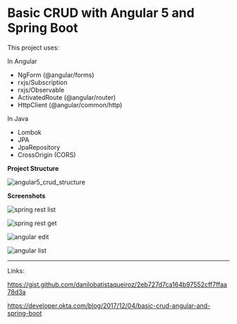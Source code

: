 # Basic CRUD with Angular 5 and Spring Boot

This project uses:  

In Angular  
* NgForm (@angular/forms)
* rxjs/Subscription
* rxjs/Observable
* ActivatedRoute (@angular/router)
* HttpClient (@angular/common/http)

In Java  
* Lombok
* JPA
* JpaRepository
* CrossOrigin (CORS)



**Project Structure**

![angular5_crud_structure](https://user-images.githubusercontent.com/32627919/36615945-d30541dc-18c0-11e8-9dfc-5f7ea2ba3cee.PNG)



**Screenshots**

![spring rest list](https://user-images.githubusercontent.com/32627919/36616393-58f4f48a-18c2-11e8-8599-2a3103271fcb.PNG)

![spring rest get](https://user-images.githubusercontent.com/32627919/36616394-5924b526-18c2-11e8-8d18-d6d4f007cbd9.PNG)

![angular edit](https://user-images.githubusercontent.com/32627919/36616395-594b25a8-18c2-11e8-8c66-7afc42cffc45.PNG)

![angular list](https://user-images.githubusercontent.com/32627919/36616396-5971890a-18c2-11e8-9fde-098e37ae6012.PNG)


___



Links:

https://gist.github.com/danilobatistaqueiroz/2eb727d7ca164b97552cff7ffaa78d3a

https://developer.okta.com/blog/2017/12/04/basic-crud-angular-and-spring-boot

